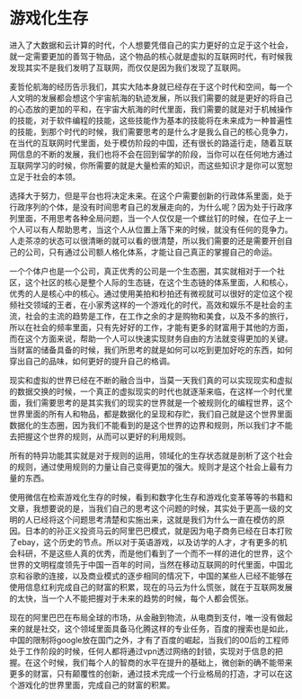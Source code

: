 # 游戏化生存

进入了大数据和云计算的时代，个人想要凭借自己的实力更好的立足于这个社会，就一定需要更加的善驾于物品，这个物品的核心就是虚拟的互联网时代，有时候我发现其实不是我们发明了互联网，而仅仅是因为我们发现了互联网。

麦哲伦航海的经历告示我们，其实大陆本身就已经存在于这个时代和空间，每一个人文明的发展都会想这个宇宙航海的轨迹发展，所以我们需要的就是更好的将自己的心态放的更加的平和，在宇宙大航海的时代里面，我们需要的就是对于机械操作的技能，对于软件编程的技能，这些技能作为基本的技能将在未来成为一种普遍性的技能，到那个时代的时候，我们需要思考的是什么才是我么自己的核心竞争力，在当代的互联网时代里面，处于模仿阶段的中国，还有很长的路遥行走，随着互联网信息的不断的发展，我们也将不会在回到留学的阶段，当你可以在任何地方通过互联网学习的时候，你所需要的就是大量检索的知识，而这些知识才是你可以宽恕立足于社会的本领。

选择大于努力，但是平台也将决定未来。在这个户需要创新的行政体系里面，处于行政序列的个体，是没有时间思考自己的发展走向的，为什么呢？因为处于行政序列里面，不用思考各种全局问题，当一个人仅仅是一个螺丝钉的时候，在位子上一个人可以有人帮助思考，当这个人从位置上落下来的时候，就没有任何的竞争力。人走茶凉的状态可以很清晰的就可以看的很清楚，所以我们需要的还是需要开创自己的公司，只有通过公司额人格化体系，才能让自己真正的掌握自己的命运。

一个个体户也是一个公司，真正优秀的公司是一个生态圈，其实就相对于一个社区，这个社区的核心是整个人际的生态链，在这个生态链的体系里面，人和核心，优秀的人是核心中的核心。通过使用美拍和秒拍还有微视就可以很好的定位这个视频社交领域的王者，在小家秀这样的一个游戏化的时代，高效和娱乐不是社会的主流，社会的主流的趋势是工作，在工作之余的才是购物和美食，以及不多的旅行，所以在社会的频率里面，只有先好好的工作，才能有更多的财富用于其他的方面，而在这个方面来说，帮助一个人可以快速实现财务自由的方法就变得更加的关键。当财富的储备具备的时候，我们所思考的就是如何可以吃到更加好吃的东西，如何穿出自己的品味，如何更好的提升自己的格调。

现实和虚拟的世界已经在不断的融合当中，当莫一天我们真的可以实现现实和虚拟的数据交换的时候，一个真正的虚拟现实的时代也就逐渐来临，在这样一个时代里面，我们需要思考的是其实我们的现实的世界就是一个被规则化的编程世界，这个世界里面的所有人和物品，都是数据化的呈现和存贮，我们自己就是这个世界里面数据化的生态圈，因为我们不能看到的是这个世界的边界和规则，所以我们才不能去把握这个世界的规则，从而可以更好的利用规则。

所有的特异功能其实就是对于规则的运用，领域化的生存状态就是剖析了这个社会的规则，通过使用规则的力量让自己变得更加的强大。规则才是这个社会上最有力量的东西。

使用微信在检索游戏化生存的时候，看到和数字化生存和游戏化变革等等的书籍和文章，我想要说的是，当我们自己的思考这个问题的时候，其实处于更高一级的文明的人已经将这个问题思考清楚和实施出来，这就是我们为什么一直在模仿的原因。日本的的孙正义投资马云的阿里巴巴模式，就是因为电子商务已经在日本打败了ebay，这个历史的节点。所以对于英语游戏，以及访学的人才，才有更多的机会科研，不是这些人真的优秀，而是他们看到了一个而不一样的进化的世界，这个世界的文明程度领先于中国一百年的时间，当然在移动互联网的时代里面，中国北京和谷歌的连接，以及商业模式的逐步相同的情况下，中国的某些人已经不能够在使用信息红利完成自己的财富的积累，现在的马云为什么慌张，就在于互联网发展的太快，当一个人不能把握对于未来的趋势的时候，每个人都会慌张。

现在的阿里巴巴在布局全球的市场，从金融到物流，从电商到支付，唯一没有做起来的就是社交，这个领域里面具备马化腾这样的专业任务，百度的搜索也是如此，中国的限制将google放在国门之外，才有了百度的崛起，当我们的00后的工程师处于工作阶段的时候，任何人都将通过vpn透过网络的封锁，实现对于信息的把握。在这个时候，我们每个人的智商的水平在提升的基础上，微创新的确不能带来更多的财富，只有颠覆性的创新，通过技术完成一个行业格局的打造，才可以在这个游戏化的世界里面，完成自己的财富的积累。
